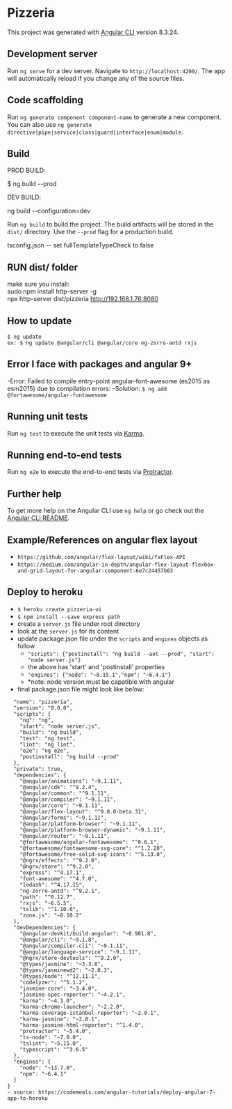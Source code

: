 # Pizzeria

This project was generated with [Angular CLI](https://github.com/angular/angular-cli) version 8.3.24.

## Development server

Run `ng serve` for a dev server. Navigate to `http://localhost:4200/`. The app will automatically reload if you change any of the source files.

## Code scaffolding

Run `ng generate component component-name` to generate a new component. You can also use `ng generate directive|pipe|service|class|guard|interface|enum|module`.

## Build
PROD BUILD: 

$ ng build --prod

DEV BUILD:

ng build --configuration=dev

Run `ng build` to build the project. The build artifacts will be stored in the `dist/` directory. Use the `--prod` flag for a production build.

tsconfig.json -- set fullTemplateTypeCheck to false

## RUN dist/ folder
make sure you install:<br>
sudo npm install http-server -g <br>
npx http-server dist/pizzeria
http://192.168.1.76:8080

## How to update 
```$ ng update```<br />
```ex: $ ng update @angular/cli @angular/core ng-zorro-antd rxjs```

## Error I face with packages and angular 9+
-Error: Failed to compile entry-point angular-font-awesome (es2015 as esm2015) due to compilation errors:
-Solution: ```$ ng add @fortawesome/angular-fontawesome```

## Running unit tests

Run `ng test` to execute the unit tests via [Karma](https://karma-runner.github.io).

## Running end-to-end tests

Run `ng e2e` to execute the end-to-end tests via [Protractor](http://www.protractortest.org/).

## Further help

To get more help on the Angular CLI use `ng help` or go check out the [Angular CLI README](https://github.com/angular/angular-cli/blob/master/README.md).


## Example/References on angular flex layout
- ```https://github.com/angular/flex-layout/wiki/fxFlex-API```
- ```https://medium.com/angular-in-depth/angular-flex-layout-flexbox-and-grid-layout-for-angular-component-6e7c24457b63```

## Deploy to heroku
- ```$ heroku create pizzeria-ui```
- ```$ npm install --save express path```
- create a `server.js` file under root directory
- look at the `server.js` for its content
- update package.json file under the `scripts` and `engines` objects as follow
    - ```"scripts": {"postinstall": "ng build --aot --prod", "start": "node server.js"}```
    - the above has 'start' and 'postinstall' properties 
    - ```"engines": {"node": "~8.15.1","npm": "~6.4.1"}```
    - *note: node version must be capatible with angular
- final package.json file might look like below:
```{
  "name": "pizzeria",
  "version": "0.0.0",
  "scripts": {
    "ng": "ng",
    "start": "node server.js",
    "build": "ng build",
    "test": "ng test",
    "lint": "ng lint",
    "e2e": "ng e2e",
    "postinstall": "ng build --prod"
  },
  "private": true,
  "dependencies": {
    "@angular/animations": "~9.1.11",
    "@angular/cdk": "^9.2.4",
    "@angular/common": "^9.1.11",
    "@angular/compiler": "~9.1.11",
    "@angular/core": "~9.1.11",
    "@angular/flex-layout": "^9.0.0-beta.31",
    "@angular/forms": "~9.1.11",
    "@angular/platform-browser": "~9.1.11",
    "@angular/platform-browser-dynamic": "~9.1.11",
    "@angular/router": "~9.1.11",
    "@fortawesome/angular-fontawesome": "^0.6.1",
    "@fortawesome/fontawesome-svg-core": "^1.2.28",
    "@fortawesome/free-solid-svg-icons": "^5.13.0",
    "@ngrx/effects": "^9.2.0",
    "@ngrx/store": "^9.2.0",
    "express": "^4.17.1",
    "font-awesome": "^4.7.0",
    "lodash": "^4.17.15",
    "ng-zorro-antd": "^9.2.1",
    "path": "^0.12.7",
    "rxjs": "~6.5.5",
    "tslib": "^1.10.0",
    "zone.js": "~0.10.2"
  },
  "devDependencies": {
    "@angular-devkit/build-angular": "~0.901.8",
    "@angular/cli": "~9.1.8",
    "@angular/compiler-cli": "~9.1.11",
    "@angular/language-service": "~9.1.11",
    "@ngrx/store-devtools": "^9.2.0",
    "@types/jasmine": "~3.3.8",
    "@types/jasminewd2": "~2.0.3",
    "@types/node": "^12.11.1",
    "codelyzer": "^5.1.2",
    "jasmine-core": "~3.4.0",
    "jasmine-spec-reporter": "~4.2.1",
    "karma": "~4.1.0",
    "karma-chrome-launcher": "~2.2.0",
    "karma-coverage-istanbul-reporter": "~2.0.1",
    "karma-jasmine": "~2.0.1",
    "karma-jasmine-html-reporter": "^1.4.0",
    "protractor": "~5.4.0",
    "ts-node": "~7.0.0",
    "tslint": "~5.15.0",
    "typescript": "^3.6.5"
  },
  "engines": {
    "node": "~13.7.0",
    "npm": "~6.4.1"
  }
}
- source: https://codemeals.com/angular-tutorials/deploy-angular-7-app-to-heroku